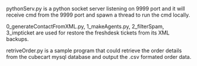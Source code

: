 pythonServ.py is a python socket server listening on 9999 port and it will receive cmd from the 9999 port and spawn a thread to run the cmd locally.

0_generateContactFromXML.py, 1_makeAgents.py, 2_filterSpam, 3_impticket are used for restore the freshdesk tickets from its XML backups.

retriveOrder.py is a sample program that could retrieve the order details from the cubecart mysql database and output the .csv formated order data.
